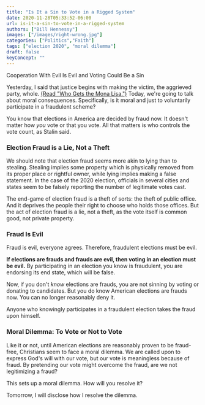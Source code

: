 ```yaml
---
title: "Is It a Sin to Vote in a Rigged System"
date: 2020-11-28T05:33:52-06:00
url: is-it-a-sin-to-vote-in-a-rigged-system
authors: ["Bill Hennessy"]
images: ["/images/right-wrong.jpg"]
categories: ["Politics","Faith"]
tags: ["election 2020", "moral dilemma"]
draft: false 
keyConcept: ""
---
```


Cooperation With Evil Is Evil and Voting Could Be a Sin

Yesterday, I said that justice begins with making the victim, the aggrieved party, whole. [(Read "Who Gets the Mona Lisa.")](https://hennessysview.com/who-keeps-the-mona-lisa/) Today, we're going to talk about moral consequences. Specifically, is it moral and just to voluntarily participate in a fraudulent scheme? 

You know that elections in America are decided by fraud now. It doesn't matter how *you* vote or that you vote. All that matters is who controls the vote count, as Stalin said. 

### Election Fraud is a Lie, Not a Theft

We should note that election fraud seems more akin to lying than to stealing. Stealing implies some property which is physically removed from its proper place or rightful owner, while lying implies making a false statement. In the case of the 2020 election, officials in several cities and states seem to be falsely reporting the number of legitimate votes cast. 

The end-game of election fraud is a theft of sorts: the theft of public office. And it deprives the people their right to choose who holds those offices. But the act of election fraud is a lie, not a theft, as the vote itself is common good, not private property.

### Fraud Is Evil

Fraud is evil, everyone agrees. Therefore, fraudulent elections must be evil. 

**If elections are frauds and frauds are evil, then voting in an election must be evil.** By participating in an election you know is fraudulent, you are endorsing its end state, which will be false.

Now, if you don't *know* elections are frauds, you are not sinning by voting or donating to candidates. But you do know American elections are frauds now. You can no longer reasonably deny it. 

Anyone who knowingly participates in a fraudulent election takes the fraud upon himself.

### Moral Dilemma: To Vote or Not to Vote

Like it or not, until American elections are reasonably proven to be fraud-free, Christians seem to face a moral dilemma. We are called upon to express God's will with our vote, but our vote is meaningless because of fraud. By pretending our vote might overcome the fraud, are we not legitimizing a fraud?

This sets up a moral dilemma. How will you resolve it?  

Tomorrow, I will disclose how I resolve the dilemma. 